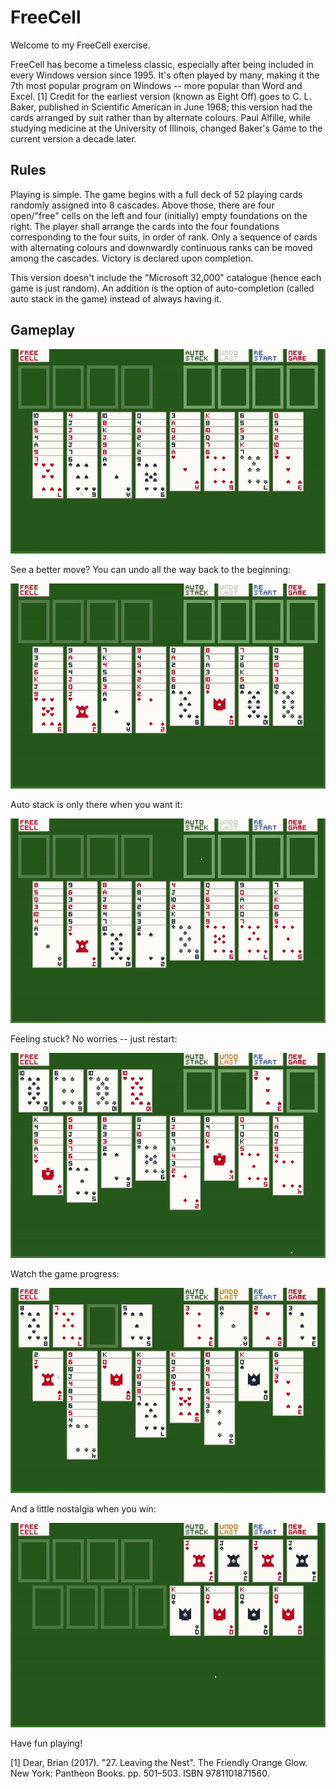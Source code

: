 # FreeCell

Welcome to my FreeCell exercise.

FreeCell has become a timeless classic, especially after being included in every Windows version since 1995. It's often played by many, making it the 7th most popular program on Windows -- more popular than Word and Excel. [1] Credit for the earliest version (known as Eight Off) goes to C. L. Baker, published in Scientific American in June 1968; this version had the cards arranged by suit rather than by alternate colours. Paul Alfille, while studying medicine at the University of Illinois, changed Baker's Game to the current version a decade later. 

## Rules

Playing is simple. The game begins with a full deck of 52 playing cards randomly assigned into 8 cascades. Above those, there are four open/"free" cells on the left and four (initially) empty foundations on the right. The player shall arrange the cards into the four foundations corresponding to the four suits, in order of rank. Only a sequence of cards with alternating colours and downwardly continuous ranks can be moved among the cascades. Victory is declared upon completion.

This version doesn't include the "Microsoft 32,000" catalogue (hence each game is just random). An addition is the option of auto-completion (called auto stack in the game) instead of always having it.

## Gameplay

![](https://github.com/tianxiaozhang1/Freecell/blob/main/freecell01.gif)

See a better move? You can undo all the way back to the beginning:

![](https://github.com/tianxiaozhang1/Freecell/blob/main/freecell02.gif)

Auto stack is only there when you want it:

![](https://github.com/tianxiaozhang1/Freecell/blob/main/freecell03.gif)

Feeling stuck? No worries -- just restart:

![](https://github.com/tianxiaozhang1/Freecell/blob/main/freecell04.gif)

Watch the game progress:

![](https://github.com/tianxiaozhang1/Freecell/blob/main/freecell05.gif)

And a little nostalgia when you win:

![](https://github.com/tianxiaozhang1/Freecell/blob/main/freecell06.gif)

Have fun playing!

[1] Dear, Brian (2017). "27. Leaving the Nest". The Friendly Orange Glow. New York: Pantheon Books. pp. 501–503. ISBN 9781101871560.
